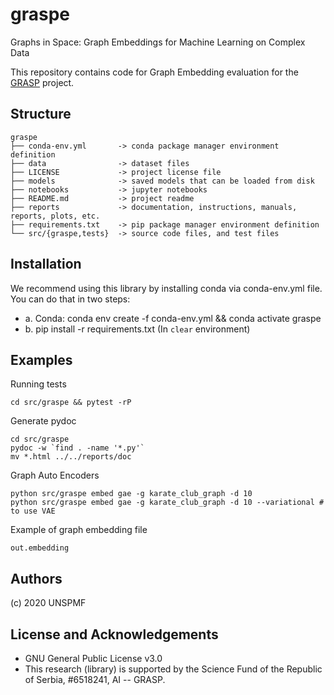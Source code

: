 # graspe
Graphs in Space: Graph Embeddings for Machine Learning on Complex Data

This repository contains code for Graph Embedding evaluation for the [GRASP](https://graphsinspace.net/) project.

## Structure

    graspe
    ├── conda-env.yml       -> conda package manager environment definition
    ├── data                -> dataset files
    ├── LICENSE             -> project license file
    ├── models              -> saved models that can be loaded from disk
    ├── notebooks           -> jupyter notebooks
    ├── README.md           -> project readme
    ├── reports             -> documentation, instructions, manuals, reports, plots, etc.
    ├── requirements.txt    -> pip package manager environment definition
    └── src/{graspe,tests}  -> source code files, and test files

## Installation

   We recommend using this library by installing conda via conda-env.yml file. You can do that in two steps:
   - a. Conda: conda env create -f conda-env.yml && conda activate graspe
   - b. pip install -r requirements.txt (In `clear` environment)

## Examples

Running tests

    cd src/graspe && pytest -rP

Generate pydoc

    cd src/graspe
    pydoc -w `find . -name '*.py'`
    mv *.html ../../reports/doc

Graph Auto Encoders

    python src/graspe embed gae -g karate_club_graph -d 10 
    python src/graspe embed gae -g karate_club_graph -d 10 --variational # to use VAE 

Example of graph embedding file
    
    out.embedding

## Authors

(c) 2020 UNSPMF

## License and Acknowledgements

- GNU General Public License v3.0
- This research (library) is supported by the Science Fund of the Republic of Serbia, \#6518241, AI -- GRASP.
